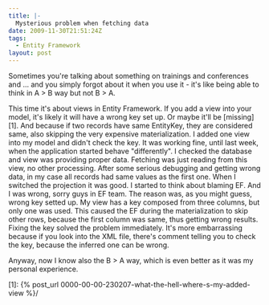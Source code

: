 ```yaml
---
title: |-
  Mysterious problem when fetching data
date: 2009-11-30T21:51:24Z
tags:
  - Entity Framework
layout: post
---
```

Sometimes you're talking about something on trainings and conferences and ... and you simply forgot about it when you use it - it's like being able to think in A > B way but not B > A.

This time it's about views in Entity Framework. If you add a view into your model, it's likely it will have a wrong key set up. Or maybe it'll be [missing][1]. And because if two records have same EntityKey, they are considered same, also skipping the very expensive materialization. I added one view into my model and didn't check the key. It was working fine, until last week, when the application started behave "differently". I checked the database and view was providing proper data. Fetching was just reading from this view, no other processing. After some serious debugging and getting wrong data, in my case all records had same values as the first one. When I switched the projection it was good. I started to think about blaming EF. And I was wrong, sorry guys in EF team. The reason was, as you might guess, wrong key setted up. My view has a key composed from three columns, but only one was used. This caused the EF during the materialization to skip other rows, because the first column was same, thus getting wrong results. Fixing the key solved the problem immediately. It's more embarrassing because if you look into the XML file, there's comment telling you to check the key, because the inferred one can be wrong.

Anyway, now I know also the B > A way, which is even better as it was my personal experience.

[1]: {% post_url 0000-00-00-230207-what-the-hell-where-s-my-added-view %}/
